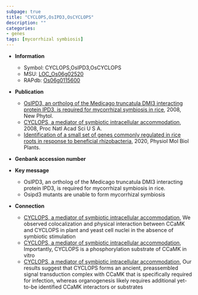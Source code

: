 ```yaml
---
subpage: true
title: "CYCLOPS,OsIPD3,OsCYCLOPS"
description: ""
categories:
- genes
tags: [mycorrhizal symbiosis]
---
```


* **Information**  
    + Symbol: CYCLOPS,OsIPD3,OsCYCLOPS  
    + MSU: [LOC_Os06g02520](http://rice.plantbiology.msu.edu/cgi-bin/ORF_infopage.cgi?orf=LOC_Os06g02520)  
    + RAPdb: [Os06g0115600](http://rapdb.dna.affrc.go.jp/viewer/gbrowse_details/irgsp1?name=Os06g0115600)  

* **Publication**  
    + [OsIPD3, an ortholog of the Medicago truncatula DMI3 interacting protein IPD3, is required for mycorrhizal symbiosis in rice](http://www.ncbi.nlm.nih.gov/pubmed?term=OsIPD3,+an+ortholog+of+the+Medicago+truncatula+DMI3+interacting+protein+IPD3,+is+required+for+mycorrhizal+symbiosis+in+rice%5BTitle%5D), 2008, New Phytol.
    + [CYCLOPS, a mediator of symbiotic intracellular accommodation](http://www.ncbi.nlm.nih.gov/pubmed?term=CYCLOPS,+a+mediator+of+symbiotic+intracellular+accommodation%5BTitle%5D), 2008, Proc Natl Acad Sci U S A.
    + [Identification of a small set of genes commonly regulated in rice roots in response to beneficial rhizobacteria](http://www.ncbi.nlm.nih.gov/pubmed?term=Identification+of+a+small+set+of+genes+commonly+regulated+in+rice+roots+in+response+to+beneficial+rhizobacteria%5BTitle%5D), 2020, Physiol Mol Biol Plants.

* **Genbank accession number**  

* **Key message**  
    + OsIPD3, an ortholog of the Medicago truncatula DMI3 interacting protein IPD3, is required for mycorrhizal symbiosis in rice.
    + Osipd3 mutants are unable to form mycorrhizal symbiosis

* **Connection**  
    + [CYCLOPS, a mediator of symbiotic intracellular accommodation](http://www.ncbi.nlm.nih.gov/pubmed?term=CYCLOPS,+a+mediator+of+symbiotic+intracellular+accommodation%5BTitle%5D), We observed colocalization and physical interaction between CCaMK and CYCLOPS in plant and yeast cell nuclei in the absence of symbiotic stimulation
    + [CYCLOPS, a mediator of symbiotic intracellular accommodation](http://www.ncbi.nlm.nih.gov/pubmed?term=CYCLOPS,+a+mediator+of+symbiotic+intracellular+accommodation%5BTitle%5D), Importantly, CYCLOPS is a phosphorylation substrate of CCaMK in vitro
    + [CYCLOPS, a mediator of symbiotic intracellular accommodation](http://www.ncbi.nlm.nih.gov/pubmed?term=CYCLOPS,+a+mediator+of+symbiotic+intracellular+accommodation%5BTitle%5D), Our results suggest that CYCLOPS forms an ancient, preassembled signal transduction complex with CCaMK that is specifically required for infection, whereas organogenesis likely requires additional yet-to-be identified CCaMK interactors or substrates



